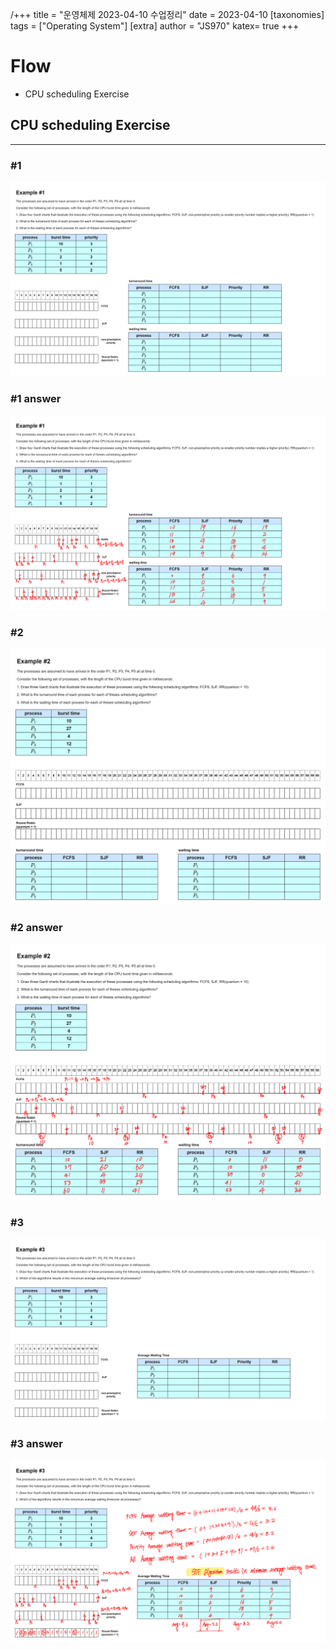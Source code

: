 /+++
title = "운영체제 2023-04-10 수업정리"
date = 2023-04-10
[taxonomies]
tags = ["Operating System"]
[extra]
author = "JS970"
katex= true
+++
# Flow
- CPU scheduling Exercise

## CPU scheduling Exercise
---
### #1
![Example #1](/image/OS/example_01.png)

### #1 answer
![Example #1 answer](/image/OS/ans1.png)

### #2
![Example #2](/image/OS/example_02.png)

### #2 answer
![Example #2 answer](/image/OS/ans2.png)

### #3
![Example #3](/image/OS/example_03.png)

### #3 answer
![Example #3 answer](/image/OS/ans3.png)
